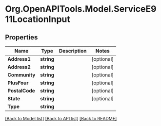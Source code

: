 # Org.OpenAPITools.Model.ServiceE911LocationInput

## Properties

Name | Type | Description | Notes
------------ | ------------- | ------------- | -------------
**Address1** | **string** |  | [optional] 
**Address2** | **string** |  | [optional] 
**Community** | **string** |  | [optional] 
**PlusFour** | **string** |  | [optional] 
**PostalCode** | **string** |  | [optional] 
**State** | **string** |  | [optional] 
**Type** | **string** |  | 

[[Back to Model list]](../README.md#documentation-for-models) [[Back to API list]](../README.md#documentation-for-api-endpoints) [[Back to README]](../README.md)

